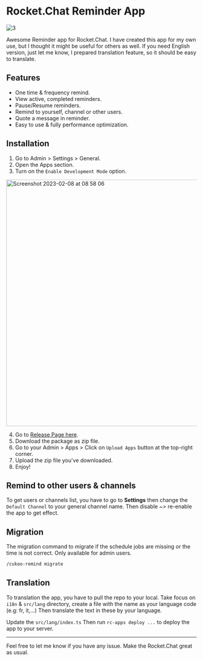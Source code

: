 # Rocket.Chat Reminder App

![3](https://user-images.githubusercontent.com/5735071/217137978-ad1de7e9-9868-4348-b0ff-f031b32197b1.jpg)


Awesome Reminder app for Rocket.Chat.
I have created this app for my own use, but I thought it might be useful for others as well.
If you need English version, just let me know, I prepared translation feature, so it should be easy to translate.

## Features

- One time & frequency remind.
- View active, completed reminders.
- Pause/Resume reminders.
- Remind to yourself, channel or other users.
- Quote a message in reminder.
- Easy to use & fully performance optimization.

## Installation

1. Go to Admin > Settings > General.
2. Open the Apps section.
3. Turn on the `Enable Development Mode` option.

<img width="652" alt="Screenshot 2023-02-08 at 08 58 06" src="https://user-images.githubusercontent.com/5735071/217410671-4b9ad29f-778b-4d22-873e-8c8c32f20898.png">

4. Go to [Release Page here](https://github.com/juzser/Rocket.Chat-reminder/releases).
5. Download the package as zip file.
6. Go to your Admin > Apps > Click on `Upload Apps` button at the top-right corner.
7. Upload the zip file you've downloaded.
8. Enjoy!

## Remind to other users & channels

To get users or channels list, you have to go to **Settings** then change the `Default Channel` to your general channel name.
Then disable ~> re-enable the app to get effect.

## Migration

The migration command to migrate if the schedule jobs are missing or the time is not correct.
Only available for admin users.

```bash
/cukoo-remind migrate
```

## Translation

To translation the app, you have to pull the repo to your local.
Take focus on `i18n` & `src/lang` directory, create a file with the name as your language code (e.g: fr, it,...)
Then translate the text in these by your language.

Update the `src/lang/index.ts`
Then run `rc-apps deploy ...` to deploy the app to your server.

---

Feel free to let me know if you have any issue.
Make the Rocket.Chat great as usual.




